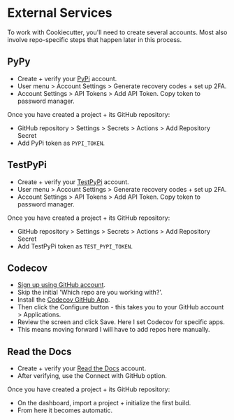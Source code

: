 # External Services

To work with Cookiecutter, you'll need to create several accounts. Most also involve repo-specific steps that happen later in this process.

## PyPy

- Create + verify your [PyPi](https://pypi.org/) account.
- User menu > Account Settings > Generate recovery codes + set up 2FA.
- Account Settings > API Tokens > Add API Token. Copy token to password manager.

Once you have created a project + its GitHub repository:

- GitHub repository > Settings > Secrets > Actions > Add Repository Secret
- Add PyPi token as `PYPI_TOKEN`.

## TestPyPi

- Create + verify your [TestPyPi](https://test.pypi.org/) account.
- User menu > Account Settings > Generate recovery codes + set up 2FA.
- Account Settings > API Tokens > Add API Token. Copy token to password manager.

Once you have created a project + its GitHub repository:

- GitHub repository > Settings > Secrets > Actions > Add Repository Secret
- Add TestPyPi token as `TEST_PYPI_TOKEN`.

## Codecov

- [Sign up using GitHub account](https://codecov.io/).
- Skip the initial 'Which repo are you working with?'.
- Install the [Codecov GitHub App](https://github.com/apps/codecov).
- Then click the Configure button - this takes you to your GitHub account > Applications.
- Review the screen and click Save. Here I set Codecov for specific apps.
- This means moving forward I will have to add repos here manually.

## Read the Docs

- Create + verify your [Read the Docs](https://readthedocs.org) account.
- After verifying, use the Connect with GitHub option.

Once you have created a project + its GitHub repository:

- On the dashboard, import a project + initialize the first build.
- From here it becomes automatic.
